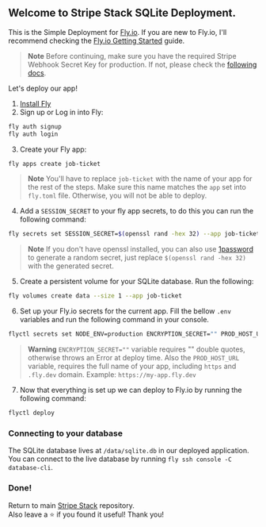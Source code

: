 ## Welcome to Stripe Stack SQLite Deployment.

This is the Simple Deployment for [Fly.io](https://fly.io). If you are new to Fly.io, I'll recommend checking the [Fly.io Getting Started](https://fly.io/docs/getting-started/) guide.

> **Note**
> Before continuing, make sure you have the required Stripe Webhook Secret Key for production. If not, please check the [following docs](https://github.com/dev-xo/dev-xo/tree/main/stripe-stack/docs).

Let's deploy our app!

1. [Install Fly](https://fly.io/docs/getting-started/installing-flyctl/)
2. Sign up or Log in into Fly:

```sh
fly auth signup
fly auth login
```

3. Create your Fly app:

```sh
fly apps create job-ticket
```

> **Note**
> You'll have to replace `job-ticket` with the name of your app for the rest of the steps.
> Make sure this name matches the `app` set into `fly.toml` file. Otherwise, you will not be able to deploy.

4. Add a `SESSION_SECRET` to your fly app secrets, to do this you can run the following command:

```sh
fly secrets set SESSION_SECRET=$(openssl rand -hex 32) --app job-ticket
```

> **Note**
> If you don't have openssl installed, you can also use [1password](https://1password.com/password-generator/) to generate a random secret, just replace `$(openssl rand -hex 32)` with the generated secret.

5. Create a persistent volume for your SQLite database. Run the following:

```sh
fly volumes create data --size 1 --app job-ticket
```

6. Set up your Fly.io secrets for the current app. Fill the bellow `.env` variables and run the following command in your console.

```sh
flyctl secrets set NODE_ENV=production ENCRYPTION_SECRET="" PROD_HOST_URL="https://stripe-stack.fly.dev" EMAIL_PROVIDER_API_KEY= GOOGLE_CLIENT_ID= GOOGLE_CLIENT_SECRET= STRIPE_PUBLIC_KEY= STRIPE_SECRET_KEY= PROD_STRIPE_WEBHOOK_ENDPOINT=
```

> **Warning**
> `ENCRYPTION_SECRET=""` variable requires "" double quotes, otherwise throws an Error at deploy time.
> Also the `PROD_HOST_URL` variable, requires the full name of your app, including `https` and `.fly.dev` domain. Example: `https://my-app.fly.dev`

7.  Now that everything is set up we can deploy to Fly.io by running the following command:

```sh
flyctl deploy
```

### Connecting to your database

The SQLite database lives at `/data/sqlite.db` in our deployed application. You can connect to the live database by running `fly ssh console -C database-cli`.

### Done!

Return to main [Stripe Stack](https://github.com/dev-xo/stripe-stack) repository.<br />
Also leave a ⭐️ if you found it useful! Thank you!
